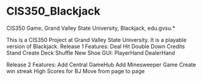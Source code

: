 # CIS350_Blackjack
CIS350 Game, Grand Valley State University, Blackjack, edu.gvsu.*

This is a CIS350 Project at Grand Valley State University. It is a playable version of Blackjack. 
Release 1 Features:
  Deal
  Hit
  Double Down
  Credits
  Stand
  Create Deck
  Shuffle
  New Shoe
  GUI:
    PlayerHand
    DealerHand
    
Release 2 Features:
  Add Central GameHub
  Add Minesweeper Game
  Create win streak High Scores for BJ
  Move from page to page
    
